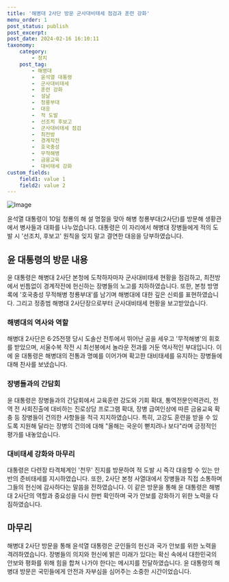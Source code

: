 ```yaml
---
title: '해병대 2사단 방문 군사대비태세 점검과 훈련 강화'
menu_order: 1
post_status: publish
post_excerpt: 
post_date: 2024-02-16 16:10:11
taxonomy:
    category:
        - 정치
    post_tag:
        - 해병대
        -  윤석열 대통령
        -  군사대비태세
        -  훈련 강화
        -  설날
        -  청룡부대
        -  대응
        -  적 도발
        -  선조치 후보고
        -  군사대비태세 점검
        -  최전방
        -  경계작전
        -  호국충성
        -  무적해병
        -  금융교육
        -  대비태세 강화
custom_fields:
    field1: value 1
    field2: value 2
---
```


![Image](https://imgnews.pstatic.net/image/421/2024/02/10/0007345566_001_20240210195701398.jpg?type=w647)

윤석열 대통령이 10일 청룡의 해 설 명절을 맞아 해병 청룡부대(2사단)를 방문해 생황관에서 병사들과 대화를 나누었습니다. 대통령은 이 자리에서 해병대 장병들에게 적의 도발 시 '선조치, 후보고' 원칙을 잊지 말고 결연한 대응을 당부하였습니다.
## 윤 대통령의 방문 내용
윤 대통령은 해병대 2사단 본청에 도착하자마자 군사대비태세 현황을 점검하고, 최전방에서 빈틈없이 경계작전에 헌신하는 장병들의 노고를 치하하였습니다. 또한, 본청 방명록에 '호국충성 무적해병 청룡부대'를 남기며 해병대에 대한 깊은 신뢰를 표현하였습니다. 그리고 정종범 해병대 2사단장으로부터 군사대비태세 현황을 보고받았습니다.
### 해병대의 역사와 역할
해병대 2사단은 6·25전쟁 당시 도솔산 전투에서 뛰어난 공을 세우고 '무적해병'의 휘호를 받았으며, 서울수복 작전 시 최선봉에서 놀라운 전과를 거둔 역사적인 부대입니다. 이에 윤 대통령은 해병대의 전통과 명예를 이어가며 확고한 대비태세를 유지하는 장병들에 대해 찬사를 보냈습니다.
### 장병들과의 간담회
윤 대통령은 장병들과의 간담회에서 교육훈련 강도와 기회 확대, 통역전문인력관리, 전역 전 사회진출에 대비하는 진로상담 프로그램 확대, 장병 급여인상에 따른 금융교육 확충 등 장병들이 건의한 사항들을 적극 지지하였습니다. 특히, 고강도 훈련을 받을 수 있도록 지원해 달라는 장병의 건의에 대해 "올해는 국운이 뻗치려나 보다"라며 긍정적인 평가를 내놓았습니다.
### 대비태세 강화와 마무리
대통령은 다련장 타격체계인 '천무' 진지를 방문하여 적 도발 시 즉각 대응할 수 있는 만반의 준비태세를 지시하였습니다. 또한, 2사단 본청 사열대에서 장병들과 직접 소통하며 그들의 헌신에 감사하다는 말씀을 전하였습니다. 이 같은 방문을 통해 윤 대통령은 해병대 2사단의 역할과 중요성을 다시 한번 확인하며 국가 안보를 강화하기 위한 노력을 다짐하였습니다.
## 마무리
해병대 2사단 방문을 통해 윤석열 대통령은 군인들의 헌신과 국가 안보를 위한 노력을 격려하였습니다. 장병들의 의지와 헌신에 밝은 미래가 있다는 확신 속에서 대한민국의 안보와 평화를 위해 힘을 합쳐 나가야 한다는 메시지를 전달하였습니다. 윤 대통령의 해병대 방문은 국민들에게 안전과 자부심을 심어주는 소중한 시간이었습니다.
